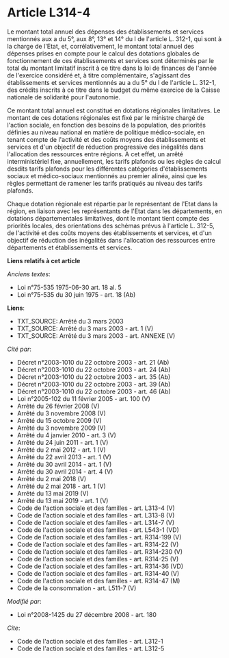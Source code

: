 # Article L314-4

Le montant total annuel des dépenses des établissements et services mentionnés aux a du 5°, aux 8°, 13° et 14° du I de
l'article L. 312-1, qui sont à la charge de l'Etat, et, corrélativement, le montant total annuel des dépenses prises en
compte pour le calcul des dotations globales de fonctionnement de ces établissements et services sont déterminés par le total
du montant limitatif inscrit à ce titre dans la loi de finances de l'année de l'exercice considéré et, à titre
complémentaire, s'agissant des établissements et services mentionnés au a du 5° du I de l'article L. 312-1, des crédits
inscrits à ce titre dans le budget du même exercice de la Caisse nationale de solidarité pour l'autonomie. 

Ce montant total annuel est constitué en dotations régionales limitatives. Le montant de ces dotations régionales est fixé
par le ministre chargé de l'action sociale, en fonction des besoins de la population, des priorités définies au niveau
national en matière de politique médico-sociale, en tenant compte de l'activité et des coûts moyens des établissements et
services et d'un objectif de réduction progressive des inégalités dans l'allocation des ressources entre régions. A cet
effet, un arrêté interministériel fixe, annuellement, les tarifs plafonds ou les règles de calcul desdits tarifs plafonds
pour les différentes catégories d'établissements sociaux et médico-sociaux mentionnés au premier alinéa, ainsi que les règles
permettant de ramener les tarifs pratiqués au niveau des tarifs plafonds. 

Chaque dotation régionale est répartie par le représentant de l'Etat dans la région, en liaison avec les représentants de
l'Etat dans les départements, en dotations départementales limitatives, dont le montant tient compte des priorités locales,
des orientations des schémas prévus à l'article L. 312-5, de l'activité et des coûts moyens des établissements et services,
et d'un objectif de réduction des inégalités dans l'allocation des ressources entre départements et établissements et
services.

**Liens relatifs à cet article**

_Anciens textes_:

  - Loi n°75-535 1975-06-30 art. 18 al. 5
  - Loi n°75-535 du 30 juin 1975 - art. 18 (Ab)

**Liens**:

  - TXT_SOURCE: Arrêté du 3 mars 2003
  - TXT_SOURCE: Arrêté du 3 mars 2003 - art. 1 (V)
  - TXT_SOURCE: Arrêté du 3 mars 2003 - art. ANNEXE (V)

_Cité par_:

  - Décret n°2003-1010 du 22 octobre 2003 - art. 21 (Ab)
  - Décret n°2003-1010 du 22 octobre 2003 - art. 24 (Ab)
  - Décret n°2003-1010 du 22 octobre 2003 - art. 35 (Ab)
  - Décret n°2003-1010 du 22 octobre 2003 - art. 39 (Ab)
  - Décret n°2003-1010 du 22 octobre 2003 - art. 46 (Ab)
  - Loi n°2005-102 du 11 février 2005 - art. 100 (V)
  - Arrêté du 26 février 2008 (V)
  - Arrêté du 3 novembre 2008 (V)
  - Arrêté du 15 octobre 2009 (V)
  - Arrêté du 3 novembre 2009 (V)
  - Arrêté du 4 janvier 2010 - art. 3 (V)
  - Arrêté du 24 juin 2011 - art. 1 (V)
  - Arrêté du 2 mai 2012 - art. 1 (V)
  - Arrêté du 22 avril 2013 - art. 1 (V)
  - Arrêté du 30 avril 2014 - art. 1 (V)
  - Arrêté du 30 avril 2014 - art. 4 (V)
  - Arrêté du 2 mai 2018 (V)
  - Arrêté du 2 mai 2018 - art. 1 (V)
  - Arrêté du 13 mai 2019 (V)
  - Arrêté du 13 mai 2019 - art. 1 (V)
  - Code de l'action sociale et des familles - art. L313-4 (V)
  - Code de l'action sociale et des familles - art. L313-8 (V)
  - Code de l'action sociale et des familles - art. L314-7 (V)
  - Code de l'action sociale et des familles - art. L543-1 (VD)
  - Code de l'action sociale et des familles - art. R314-199 (V)
  - Code de l'action sociale et des familles - art. R314-22 (V)
  - Code de l'action sociale et des familles - art. R314-230 (V)
  - Code de l'action sociale et des familles - art. R314-25 (V)
  - Code de l'action sociale et des familles - art. R314-36 (VD)
  - Code de l'action sociale et des familles - art. R314-40 (V)
  - Code de l'action sociale et des familles - art. R314-47 (M)
  - Code de la consommation - art. L511-7 (V)

_Modifié par_:

  - Loi n°2008-1425 du 27 décembre 2008 - art. 180

_Cite_:

  - Code de l'action sociale et des familles - art. L312-1
  - Code de l'action sociale et des familles - art. L312-5
